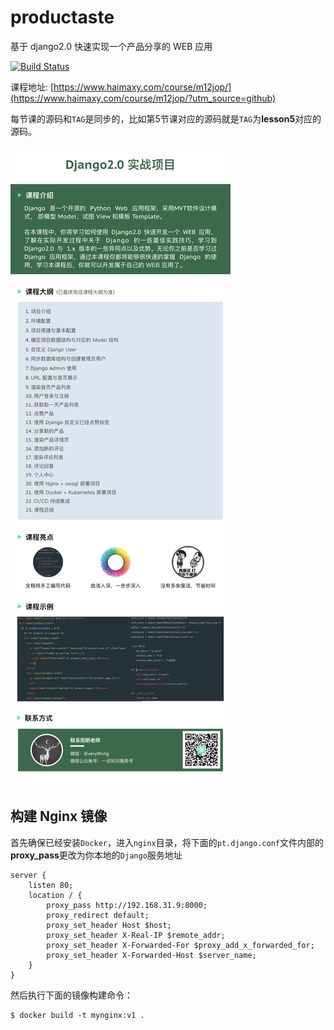 # productaste
基于 django2.0 快速实现一个产品分享的 WEB 应用 

[![Build Status](https://travis-ci.org/cnych/productaste.svg?branch=master)](https://travis-ci.org/cnych/productaste)

课程地址: [https://www.haimaxy.com/course/m12jop/](https://www.haimaxy.com/course/m12jop/?utm_source=github)

每节课的源码和`TAG`是同步的，比如第5节课对应的源码就是`TAG`为**lesson5**对应的源码。

[![课程介绍](staticfiles/django20-practice.jpg)](https://www.haimaxy.com/course/m12jop/?utm_source=github)

## 构建 Nginx 镜像
首先确保已经安装`Docker`，进入`nginx`目录，将下面的`pt.django.conf`文件内部的**proxy_pass**更改为你本地的`Django`服务地址

```
server {
    listen 80;
    location / {
        proxy_pass http://192.168.31.9:8000;
        proxy_redirect default;
        proxy_set_header Host $host;
        proxy_set_header X-Real-IP $remote_addr;
        proxy_set_header X-Forwarded-For $proxy_add_x_forwarded_for;
        proxy_set_header X-Forwarded-Host $server_name;
    }
}
```

然后执行下面的镜像构建命令：
```
$ docker build -t mynginx:v1 .
```



